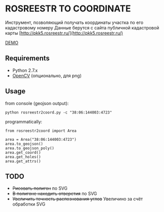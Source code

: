 ROSREESTR TO COORDINATE
=======================
Инструмент, позволяющий получать координаты участка по его кадастровому номеру
Данные берутся с сайта публичной кадастровой карты [http://pkk5.rosreestr.ru/](http://pkk5.rosreestr.ru/)

[DEMO](http://geonote.ru/pkk/)

## Requirements

* Python 2.7.x
* [OpenCV](http://opencv.org/) (опционально, для png)

## Usage

from console (geojson output):

    python rosreestr2coord.py -c "38:06:144003:4723"
    
programmatically:
    
    from rosreestr2coord import Area
        
    area = Area("38:06:144003:4723")
    area.to_geojson()
    area.to_geojson_poly()
    area.get_coord()
    area.get_holes()
    area.get_attrs()

## TODO

* ~~Рисовать полигон~~ по SVG
* ~~В полигоне находить отверстия~~ по SVG
* ~~Увеличить точность распознования углов~~ Увеличино за счёт обработки SVG
